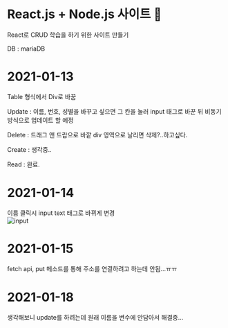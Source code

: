 # React.js + Node.js 사이트 🍓

React로 CRUD 학습을 하기 위한 사이트 만들기

DB : mariaDB

# 2021-01-13
Table 형식에서 Div로 바꿈

Update : 이름, 번호, 성별을 바꾸고 싶으면 그 칸을 눌러 input 태그로 바꾼 뒤 비동기방식으로 업데이트 할 예정

Delete : 드래그 앤 드랍으로 바깥 div 영역으로 날리면 삭제?..하고싶다.

Create : 생각중..

Read : 완료.

# 2021-01-14
이름 클릭시 input text 태그로 바뀌게 변경 <br>
![input](https://user-images.githubusercontent.com/61797683/104545426-5e647d00-566d-11eb-91e4-77bd5d1fd833.png)

# 2021-01-15
fetch api, put 메소드를 통해 주소를 연결하려고 하는데 안됨...ㅠㅠ

# 2021-01-18
생각해보니 update를 하려는데 원래 이름을 변수에 안담아서 해결중...
